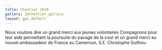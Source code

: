 ```yaml
---
title: Chantier 2019
gallery: 19chantier_gallery
layout: gps_default
---
```


Nous voulons dire un grand merci aux jeunes volontaires Compagnons pour leur aide permettant la poursuite du pavage de la cour et un grand merci au nouvel ambassadeur de France au Cameroun, S.E. Christophe Guilhou

